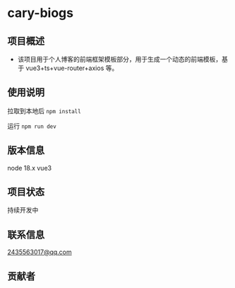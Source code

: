 # cary-biogs

## 项目概述

- 该项目用于个人博客的前端框架模板部分，用于生成一个动态的前端模板，基于 vue3+ts+vue-router+axios 等。

## 使用说明

拉取到本地后
`npm install`

运行
`npm run dev`

## 版本信息

node 18.x
vue3

## 项目状态

持续开发中

## 联系信息

2435563017@qq.com

## 贡献者
